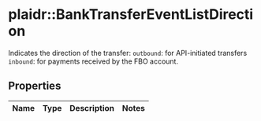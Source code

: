 # plaidr::BankTransferEventListDirection

Indicates the direction of the transfer: `outbound`: for API-initiated transfers `inbound`: for payments received by the FBO account.

## Properties
Name | Type | Description | Notes
------------ | ------------- | ------------- | -------------


